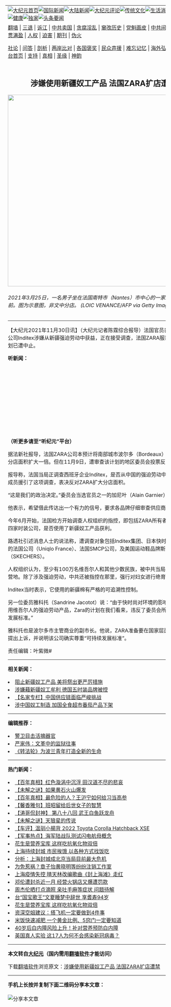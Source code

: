 <a name="1" id="1" target="_blank"></a><span id="1"></span>
<table align=center border="0"><tr><td colspan="2" VALIGN=TOP><a href="https://github.com/ybgvzf3286/djy/blob/master/gb/nf1351518.md#1"><img src="https://raw.githubusercontent.com/ybgvzf3286/www/master/t/djy/1.jpg" title="大纪元首页" alt="大纪元首页"></a><a href="https://github.com/ybgvzf3286/djy/blob/master/gb/n24hr.md#1"><img src="https://raw.githubusercontent.com/ybgvzf3286/www/master/t/djy/3.jpg" title="国际新闻" alt="国际新闻"></a><a href="https://github.com/ybgvzf3286/djy/blob/master/gb/nsc413.md#1"><img src="https://raw.githubusercontent.com/ybgvzf3286/www/master/t/djy/4.jpg" title="大陆新闻" alt="大陆新闻"></a><a href="https://github.com/ybgvzf3286/djy/blob/master/gb/news392.md#1"><img src="https://raw.githubusercontent.com/ybgvzf3286/www/master/t/djy/5.jpg" title="大纪元评论" alt="大纪元评论"></a><a href="https://github.com/ybgvzf3286/djy/blob/master/gb/news2007.md#1"><img src="https://raw.githubusercontent.com/ybgvzf3286/www/master/t/djy/6.jpg" title="传统文化" alt="传统文化"></a><a href="https://github.com/ybgvzf3286/djy/blob/master/gb/news2008.md#1"><img src="https://raw.githubusercontent.com/ybgvzf3286/www/master/t/djy/7.jpg" title="生活消费" alt="生活消费"></a><a href="https://github.com/ybgvzf3286/djy/blob/master/gb/ncyule.md#1"><img src="https://raw.githubusercontent.com/ybgvzf3286/www/master/t/djy/8.jpg" title="娱乐休闲" alt="娱乐休闲"></a><a href="https://github.com/ybgvzf3286/djy/blob/master/gb/nsc1002.md#1"><img src="https://raw.githubusercontent.com/ybgvzf3286/www/master/t/djy/9.jpg" title="健康" alt="健康"></a><a href="https://github.com/ybgvzf3286/djy/blob/master/gb/nf6092.md#1"><img src="https://raw.githubusercontent.com/ybgvzf3286/www/master/t/djy/10a.jpg" title="独家" alt="独家"></a><a href="https://github.com/ybgvzf3286/djy/blob/master/gb/nf4514.md#1"><img src="https://raw.githubusercontent.com/ybgvzf3286/www/master/t/djy/12a.jpg" title="头条要闻" alt="头条要闻"></a></td></tr>
<tr><td colspan="2" VALIGN=TOP><a target="_blank" href="https://github.com/ybgvzf3286/www/blob/master/README.md?zsrh#1">翻墙</a> | <a target="_blank" href="https://github.com/ybgvzf3286/djy/blob/master/gb/nf5657.md#1">三退</a> | <a target="_blank" href="https://github.com/ybgvzf3286/djy/blob/master/gb/nf6124.md#1">诉江</a> | <a target="_blank" href="https://github.com/ybgvzf3286/djy/blob/master/gb/nf1176117.md#1">中共卖国</a> | <a target="_blank" href="https://github.com/ybgvzf3286/djy/blob/master/gb/nf5773.md#1">贪腐淫乱</a> | <a target="_blank" href="https://github.com/ybgvzf3286/djy/blob/master/gb/nf1176115.md#1">窜改历史</a> | <a target="_blank" href="https://github.com/ybgvzf3286/djy/blob/master/gb/nf1176107.md#1">党魁画皮</a> | <a target="_blank" href="https://github.com/ybgvzf3286/djy/blob/master/gb/nf1320400.md#1">中共间谍</a> | <a target="_blank" href="https://github.com/ybgvzf3286/djy/blob/master/gb/nf1176114.md#1">破坏传统</a> | <a target="_blank" href="https://github.com/ybgvzf3286/ntdtv/blob/master/gb/prog447_1.md#1">恶贯满盈</a> | <a target="_blank" href="https://github.com/ybgvzf3286/djy/blob/master/gb/ncid278.md#1">人权</a> | <a target="_blank" href="https://github.com/ybgvzf3286/djy/blob/master/gb/nf1176111.md#1">迫害</a> | <a target="_blank" href="https://gitlab.com/szzdlab/mh-qikan/blob/master/README.md#1">期刊</a> | <a target="_blank" href="https://github.com/ybgvzf3286/djy/blob/master/gb/nf5562.md#1">伪火</a></p><p><a target="_blank" href="https://github.com/ybgvzf3286/djy/blob/master/gb/9p.md#1">社论</a> | <a target="_blank" href="https://github.com/ybgvzf3286/djy/blob/master/gb/nf4378.md#1">问答</a> | <a target="_blank" href="https://github.com/ybgvzf3286/djy/blob/master/gb/nf5792.md#1">剖析</a> | <a target="_blank" href="https://github.com/ybgvzf3286/djy/blob/master/gb/nf5735.md#1">两岸比对</a> | <a target="_blank" href="https://github.com/ybgvzf3286/djy/blob/master/gb/nf6119.md#1">各国褒奖</a> | <a target="_blank" href="https://github.com/ybgvzf3286/djy/blob/master/gb/nf6120.md#1">民众声援</a> | <a target="_blank" href="https://github.com/ybgvzf3286/djy/blob/master/gb/nf1188594.md#1">难忘记忆</a> | <a target="_blank" href="https://github.com/ybgvzf3286/djy/blob/master/gb/nf3180.md#1">海外弘传</a> | <a target="_blank" href="https://github.com/ybgvzf3286/djy/blob/master/gb/nf5410.md#1">万人上访</a> | <a target="_blank" href="https://github.com/ybgvzf3286/www/blob/master/README.md?zsrh#1">平台首页</a> | <a target="_blank" href="https://github.com/ybgvzf3286/djy/blob/master/gb/nf4386.md#1">支持</a> | <a target="_blank" href="https://github.com/ybgvzf3286/djy/blob/master/gb/nf4389.md#1">真相</a> | <a target="_blank" href="https://github.com/ybgvzf3286/djy/blob/master/gb/nf5790.md#1">圣缘</a> | <a target="_blank" href="https://github.com/ybgvzf3286/djy/blob/master/gb/nf4786.md#1">神韵</a></td></tr>
<tr><td VALIGN=TOP width="626"><h2 align=center>涉嫌使用新疆奴工产品 法国ZARA扩店遭禁</h2>
<img width="600" src="https://i.epochtimes.com/assets/uploads/2021/11/id13407536-GettyImages-1231928167-600x400.jpg" />
<h6>2021年3月25日，一名男子坐在法国南特市（Nantes）市中心的一家Zara服装店前。图为示意图，非文中分店。 (LOIC VENANCE/AFP via Getty Images)
</h6>
<hr>
	<p>【大纪元2021年11月30日讯】（大纪元记者陈霆综合报导）<ahref="https://github.com/ybgvzf3286/djy/blob/master/gb/tag/%E6%B3%95%E5%9B%BD.md#1">法国</a>官员表示，由于母公司Inditex涉嫌从<ahref="https://github.com/ybgvzf3286/djy/blob/master/gb/tag/%E6%96%B0%E7%96%86.md#1">新疆</a><ahref="https://github.com/ybgvzf3286/djy/blob/master/gb/tag/%E5%BC%BA%E8%BF%AB%E5%8A%B3%E5%8A%A8.md#1">强迫劳动</a>中获益，正在接受调查，<ahref="https://github.com/ybgvzf3286/djy/blob/master/gb/tag/%E6%B3%95%E5%9B%BD.md#1">法国</a>ZARA服装店的扩店计划已遭中止。</p>
<p><strong>听新闻：</strong></p>
<div style="width: 100%; height: 200px; margin-bottom: 20px; border-radius: 6px; overflow: hidden;"><a style="width: 100%; height: 200px;" frameborder="no" scrolling="no" seamless src="https://player.captivate.fm/episode/68902f54-2b66-4bd9-819e-4fd382fac450"></a></div>
<p><strong>（听更多请至<ahref="https://github.com/ybgvzf3286/djy/blob/master/gb/podcast.md#1">“听纪元”</a>平台）</strong></p>
<p>据法新社报导，法国ZARA公司本预计将南部城市波尔多（Bordeaux）市中心的一家分店面积扩大一倍。但在11月9日，遭审查该计划的地区委员会投票反对。</p>
<p>报导称，法国当局正调查西班牙企业Inditex，是否从中国的<ahref="https://github.com/ybgvzf3286/djy/blob/master/gb/tag/%E5%BC%BA%E8%BF%AB%E5%8A%B3%E5%8A%A8.md#1">强迫劳动</a>中获利，委员会成员援引了这项调查，表决反对ZARA扩大分店面积。</p>
<p>“这是我们的政治决定。”委员会当选官员之一的加尼叶（Alain Garnier）说。</p>
<p>他表示，希望借此传达出一个有力的信号，要求各品牌仔细审查供应商。</p>
<p>今年6月开始，法国检方开始调查人权组织的指控，即包括ZARA所有者Inditex在内的四家时装公司，是否使用了<ahref="https://github.com/ybgvzf3286/djy/blob/master/gb/tag/%E6%96%B0%E7%96%86.md#1">新疆</a><ahref="https://github.com/ybgvzf3286/djy/blob/master/gb/tag/%E5%A5%B4%E5%B7%A5.md#1">奴工</a>产品获利。</p>
<p>路透社引述消息人士的说法称，遭调查对象包括Inditex集团、日本快时尚品牌优衣库的法国公司（Uniqlo France）、法国SMCP公司，及美国运动鞋品牌斯凯奇（SKECHERS）。</p>
<p>人权组织认为，至少有100万名维吾尔人和其他少数民族，被<ahref="https://github.com/ybgvzf3286/djy/blob/master/gb/tag/%E4%B8%AD%E5%85%B1.md#1">中共</a>当局关押在新疆的营地。除了涉及强迫劳动，中共还被指控在那里，强行对妇女进行绝育手术。</p>
<p>Inditex当时表示，它使用的新疆棉有严格的可追溯性控制。</p>
<p>另一位委员雅科托（Sandrine Jacotot）说：“由于快时尚对环境的影响，以及涉嫌使用维吾尔人的强迫劳动产品，Zara的计划在我们看来，违反了委员会所考虑的可持续发展标准。”</p>
<p>雅科托也是波尔多市主管商业的副市长。他说，ZARA准备要在国家层面，对该决议提出上诉，并说明该公司确实尊重“可持续发展标准”。</p>
<p>责任编辑：叶紫微#</p>
	
<hr>


<strong>相关新闻：</strong>
<li><a href="https://github.com/ybgvzf3286/djy/blob/master/gb/21/8/9/n13150433.md#1">阻止新疆奴工产品 美将祭出更严厉措施</a></li>
<li><a href="https://github.com/ybgvzf3286/djy/blob/master/gb/21/9/7/n13217250.md#1">涉嫌藉新疆奴工牟利 德国五时装品牌被控</a></li>
<li><a href="https://github.com/ybgvzf3286/djy/blob/master/gb/21/9/8/n13219486.md#1">【名家专栏】中国供应链面临严峻挑战</a></li>
<li><a href="https://github.com/ybgvzf3286/djy/blob/master/gb/21/11/1/n13345829.md#1">涉中国奴工制造 加国全食超市番茄产品下架</a></li>
<hr>


<strong>编辑推荐：</strong>
<li><a href="https://github.com/upjkzu3674/djy/blob/master/gb/16/3/16/n4663449.md?dfh#1" target="_blank">警卫目击活摘器官</a></li><li><a href="https://github.com/tsiac2612/djy/blob/master/gb/18/5/25/n10427499.md#1" target="_blank">严家伟：文革中的监狱往事</a></li><li><a href="https://github.com/tsiac2612/djy/blob/master/gb/20/2/23/n11890264.md#1" target="_blank">《转法轮》为波兰青年打造全新的生命</a></li>
<hr>

<strong>热门新闻：</strong>
<li><a href="https://github.com/ybgvzf3286/djy/blob/master/gb/21/12/23/n13456065.md#1">【百年真相】红色漩涡中沉浮 田汉道不尽的悲哀</a></li>
<li><a href="https://github.com/ybgvzf3286/djy/blob/master/gb/22/4/4/n13693867.md#1">【未解之谜】如果黄石火山爆发</a></li>
<li><a href="https://github.com/ybgvzf3286/djy/blob/master/gb/22/3/23/n13668398.md#1">【百年真相】最危险的人？王沪宁如何给习当高参</a></li>
<li><a href="https://github.com/ybgvzf3286/djy/blob/master/gb/22/4/4/n13693691.md#1">【馨香雅句】班昭留给后世女子的智慧</a></li>
<li><a href="https://github.com/ybgvzf3286/djy/blob/master/gb/22/3/28/n13677356.md#1">【涛哥侃封神】 第八十八回  武王白鱼跃龙舟</a></li>
<li><a href="https://github.com/ybgvzf3286/djy/blob/master/gb/22/4/8/n13703206.md#1">【未解之谜】天狼星的传说</a></li>
<li><a href="https://github.com/ybgvzf3286/djy/blob/master/gb/22/4/8/n13705714.md#1">【车评】温驯小揭背 2022 Toyota Corolla Hatchback XSE</a></li>
<li><a href="https://github.com/ybgvzf3286/djy/blob/master/gb/22/4/7/n13702703.md#1">【军事热点】海军陆战队测试闪电航母概念</a></li>
<li><a href="https://github.com/ybgvzf3286/djy/blob/master/gb/22/4/4/n13694997.md#1">花生是营养宝库 这样吃抗氧化物双倍</a></li>
<li><a href="https://github.com/ybgvzf3286/djy/blob/master/gb/22/4/6/n13700493.md#1">上海持续封城 市民挨饿 以各种方式找饭吃</a></li>
<li><a href="https://github.com/ybgvzf3286/djy/blob/master/gb/22/4/7/n13702771.md#1">分析：上海封城成北京当局目前最大危机</a></li>
<li><a href="https://github.com/ybgvzf3286/djy/blob/master/gb/22/4/7/n13703077.md#1">为免惹祸？章子怡黄晓明等纷纷注销工作室</a></li>
<li><a href="https://github.com/ybgvzf3286/djy/blob/master/gb/22/4/6/n13700269.md#1">上海疫情失控 晴天林改编歌曲《封上海滩》走红</a></li>
<li><a href="https://github.com/ybgvzf3286/djy/blob/master/gb/22/4/7/n13702774.md#1">邓伦遭封杀近一月 经营火锅店又爆遭罚款</a></li>
<li><a href="https://github.com/ybgvzf3286/djy/blob/master/gb/22/4/7/n13701922.md#1">周杰伦晒打点滴照 亲吐手麻等症状 问题待解</a></li>
<li><a href="https://github.com/ybgvzf3286/djy/blob/master/gb/22/4/7/n13701758.md#1">台“国宝歌王”文夏睡梦中辞世 享耆寿94岁</a></li>
<li><a href="https://github.com/ybgvzf3286/djy/blob/master/gb/22/4/4/n13694997.md#1">花生是营养宝库 这样吃抗氧化物双倍</a></li>
<li><a href="https://github.com/ybgvzf3286/djy/blob/master/gb/22/4/4/n13694672.md#1">资深空姐建议：搭飞机一定要做到4件事</a></li>
<li><a href="https://github.com/ybgvzf3286/djy/blob/master/gb/22/4/5/n13697193.md#1">米饭快速减肥 一个黄金比例、5窍门一定要知道</a></li>
<li><a href="https://github.com/ybgvzf3286/djy/blob/master/gb/22/4/5/n13697014.md#1">40岁后白内障风险上升！补对营养预防白内障</a></li>
<li><a href="https://github.com/ybgvzf3286/djy/blob/master/gb/22/3/28/n13679198.md#1">英国真人实验 这17人为何不会感染新冠病毒？</a></li>
<hr>

<strong>本文转自<a href="https://www.epochtimes.com">大纪元</a>（国内需用<a href="https://github.com/ybgvzf3286/www/blob/master/README.md#8">翻墙软件</a>才能访问）</strong><p>下载<a href="https://github.com/ybgvzf3286/www/blob/master/README.md#8">翻墙软件</a>浏览原文：<a href="https://www.epochtimes.com/gb/21/11/30/n13407522.htm">涉嫌使用新疆奴工产品 法国ZARA扩店遭禁</a></p><hr>

<strong>手机上长按并复制下面二维码分享本文章：</strong><br><br><img src="https://chart.apis.google.com/chart?cht=qr&chs=240x240&choe=UTF-8&chld=M|2&chl=https://github.com/ybgvzf3286/djy/blob/master/gb/21/11/30/n13407522.md%231" title="分享本文章"></td><td VALIGN=TOP><a href="https://github.com/ybgvzf3286/djy/blob/master/gb/16/1/21/n4622075.md?dfh#1" target="_blank"><img src="https://raw.githubusercontent.com/ybgvzf3286/djy/master/gb/300/wei-f1.jpg" title="中共的伪火骗局"  alt="中共的伪火骗局"></a><br><a href="https://github.com/ybgvzf3286/www/blob/master/README.md?dfh#9" target="_blank"><img src="https://raw.githubusercontent.com/ybgvzf3286/djy/master/gb/300/yong-h.jpg" title="永恒的见证"  alt="永恒的见证"></a><br><a href="https://github.com/ybgvzf3286/djy/blob/master/gb/13/9/29/n3974789.md?dfh#1" target="_blank"><img src="https://raw.githubusercontent.com/ybgvzf3286/djy/master/gb/300/shang-lnz.jpg" title="善良女子被中共投男牢"  alt="善良女子被中共投男牢"></a><br><a href="https://github.com/ybgvzf3286/djy/blob/master/gb/16/3/16/n4663449.md?dfh#1" target="_blank"><img src="https://raw.githubusercontent.com/ybgvzf3286/djy/master/gb/300/huo-z3.jpg" title="警卫目击活摘器官"  alt="警卫目击活摘器官"></a><br><a href="https://github.com/ybgvzf3286/djy/blob/master/gb/16/8/7/n8177641.md?dfh#1" target="_blank"><img src="https://raw.githubusercontent.com/ybgvzf3286/djy/master/gb/300/huo-z4.jpg" title="证人描述活摘恐怖"  alt="证人描述活摘恐怖"></a><br><a href="https://github.com/ybgvzf3286/djy/blob/master/gb/10/4/19/n2881569.md?dfh#1" target="_blank"><img src="https://raw.githubusercontent.com/ybgvzf3286/djy/master/gb/300/huo-z1.jpg" title="揭开活摘器官黑幕"  alt="揭开活摘器官黑幕"></a><br><a href="https://github.com/ybgvzf3286/djy/blob/master/gb/10/11/7/n3077476.md?dfh#1" target="_blank"><img src="https://raw.githubusercontent.com/ybgvzf3286/djy/master/gb/300/ma-ks.jpg" title="马克思的成魔之路"  alt="马克思的成魔之路"></a><br><a href="https://github.com/ybgvzf3286/djy/blob/master/gb/14/6/9/n4173977.md?dfh#1" target="_blank"><img src="https://raw.githubusercontent.com/ybgvzf3286/djy/master/gb/300/chang-zs.jpg" title="藏字石 蕴天机"  alt="藏字石 蕴天机"></a><br><a href="https://github.com/ybgvzf3286/djy/blob/master/gb/18/5/10/n10381511.md?dfh#1" target="_blank"><img src="https://raw.githubusercontent.com/ybgvzf3286/djy/master/gb/300/st1.jpg" title="关注三亿人三退"  alt="关注三亿人三退"></a><br><a href="https://github.com/ybgvzf3286/djy/blob/master/gb/18/3/21/n10237682.md?dfh#1" target="_blank"><img src="https://raw.githubusercontent.com/ybgvzf3286/djy/master/gb/300/jie-t.jpg" title="解体中共复兴中华"  alt="解体中共复兴中华"></a><br><a href="https://github.com/ybgvzf3286/djy/blob/master/gb/9/2/9/n2422991.md?dfh#1" target="_blank"><img src="https://raw.githubusercontent.com/ybgvzf3286/djy/master/gb/300/gao-zs.jpg" title="中共迫害良心律师"  alt="中共迫害良心律师"></a><br><a href="https://github.com/ybgvzf3286/djy/blob/master/gb/18/12/9/n10900044.md?dfh#1" target="_blank"><img src="https://raw.githubusercontent.com/ybgvzf3286/djy/master/gb/300/sj1.jpg" title="三百多万人举报江泽民"  alt="三百多万人举报江泽民"></a><br><a href="https://github.com/ybgvzf3286/djy/blob/master/gb/18/8/28/n10672014.md?dfh#1" target="_blank"><img src="https://raw.githubusercontent.com/ybgvzf3286/djy/master/gb/300/sj2.jpg" title="这些官员为何起诉江泽民"  alt="这些官员为何起诉江泽民"></a><br><a href="https://github.com/ybgvzf3286/djy/blob/master/gb/8/12/18/n2367165.md?dfh#1" target="_blank"><img src="https://raw.githubusercontent.com/ybgvzf3286/djy/master/gb/300/liangan.jpg" title="海峡两岸的强烈对比"  alt="海峡两岸的强烈对比"></a><br><a href="https://github.com/ybgvzf3286/djy/blob/master/gb/15/12/10/n4593139.md?dfh#1" target="_blank"><img src="https://raw.githubusercontent.com/ybgvzf3286/djy/master/gb/300/jia-ndzl.jpg" title="加拿大总理的贺信"  alt="加拿大总理的贺信"></a><br><a href="https://github.com/ybgvzf3286/djy/blob/master/gb/11/6/17/n3289382.md?dfh#1" target="_blank"><img src="https://raw.githubusercontent.com/ybgvzf3286/djy/master/gb/300/xiao-wd.jpg" title="探寻真相兼听则明"  alt="探寻真相兼听则明"></a><br><a href="https://github.com/ybgvzf3286/djy/blob/master/gb/18/10/27/n10812623.md?dfh#1" target="_blank"><img src="https://raw.githubusercontent.com/ybgvzf3286/djy/master/gb/300/yindu.jpg" title="印度媒体报道东方"  alt="印度媒体报道东方"></a><br><a href="https://github.com/ybgvzf3286/djy/blob/master/gb/18/6/9/n10469652.md?dfh#1" target="_blank"><img src="https://raw.githubusercontent.com/ybgvzf3286/djy/master/gb/300/xie-j.jpg" title="不一样的海外校园"  alt="不一样的海外校园"></a><br><a href="https://github.com/ybgvzf3286/djy/blob/master/gb/7/4/5/n1669415.md?dfh#1" target="_blank"><img src="https://raw.githubusercontent.com/ybgvzf3286/djy/master/gb/300/li-up.jpg" title="从大师到徒弟的传奇"  alt="从大师到徒弟的传奇"></a><br><a href="https://github.com/ybgvzf3286/djy/blob/master/gb/17/5/26/n9191512.md?dfh#1" target="_blank"><img src="https://raw.githubusercontent.com/ybgvzf3286/djy/master/gb/300/zfl2.jpg" title="亿万人与东方一本奇书"  alt="亿万人与东方一本奇书"></a><br><a href="https://github.com/ybgvzf3286/djy/blob/master/gb/13/11/27/n4020290.md?dfh#1" target="_blank"><img src="https://raw.githubusercontent.com/ybgvzf3286/djy/master/gb/300/zhen-h.jpg" title="大陆见不到的震撼场面"  alt="大陆见不到的震撼场面"></a><br><a href="https://github.com/ybgvzf3286/djy/blob/master/gb/15/7/17/n4482910.md?dfh#1" target="_blank"><img src="https://raw.githubusercontent.com/ybgvzf3286/djy/master/gb/300/dalu-sk.jpg" title="人心向善 大陆当初盛况"  alt="人心向善 大陆当初盛况"></a><br><a href="https://github.com/ybgvzf3286/djy/blob/master/gb/19/1/5/n10955468.md?dfh#1" target="_blank"><img src="https://raw.githubusercontent.com/ybgvzf3286/djy/master/gb/300/zfl1.jpg" title="追寻真理 这书讲什么"  alt="追寻真理 这书讲什么"></a><br><a href="https://github.com/ybgvzf3286/www/blob/master/README.md?dfh#1" target="_blank"><img src="https://raw.githubusercontent.com/ybgvzf3286/djy/master/gb/300/fq1.jpg" title="下载免费翻墙软件"  alt="下载免费翻墙软件"></a><br></td></tr></table>
